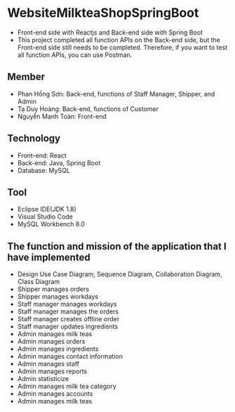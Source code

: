 ﻿# WebsiteMilkteaShopSpringBoot
   - Front-end side with Reactjs and Back-end side with Spring Boot
   - This project completed all function APIs on the Back-end side, but the Front-end side still needs to be completed. Therefore, if you want to test all function APIs, you can use Postman.

## Member
  - Phan Hồng Sơn: Back-end, functions of Staff Manager, Shipper, and Admin
  - Tạ Duy Hoàng: Back-end, functions of Customer
  - Nguyễn Mạnh Toàn: Front-end
    
## Technology
  - Front-end: React
  - Back-end: Java, Spring Boot
  - Database: MySQL

## Tool 
  - Eclipse IDE(JDK 1.8)
  - Visual Studio Code
  - MySQL Workbench 8.0

## The function and mission of the application that I have implemented
  - Design Use Case Diagram, Sequence Diagram, Collaboration Diagram, Class Diagram
  - Shipper manages orders
  - Shipper manages workdays
  - Staff manager manages workdays
  - Staff manager manages the orders
  - Staff manager creates offline order
  - Staff manager updates ingredients
  - Admin manages milk teas
  - Admin manages orders
  - Admin manages ingredients
  - Admin manages contact information
  - Admin manages staff
  - Admin manages reports
  - Admin statisticize
  - Admin manages milk tea category
  - Admin manages accounts
  - Admin manages milk teas
